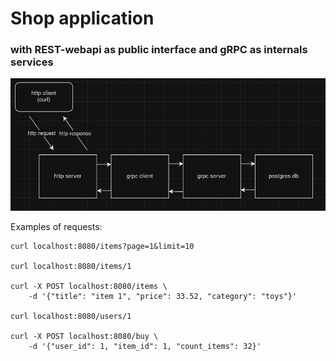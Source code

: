 # Shop application 
### with REST-webapi as public interface and gRPC as internals services

![alt text](https://github.com/a-korkin/shop/blob/main/img/schema.jpg?raw=true)

Examples of requests:
```console
curl localhost:8080/items?page=1&limit=10

curl localhost:8080/items/1

curl -X POST localhost:8080/items \
    -d '{"title": "item 1", "price": 33.52, "category": "toys"}'

curl localhost:8080/users/1

curl -X POST localhost:8080/buy \
    -d '{"user_id": 1, "item_id": 1, "count_items": 32}'
```
